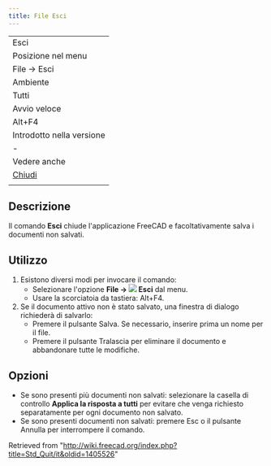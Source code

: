 ```yaml
---
title: File Esci
---
```

|  |
| --- |
| Esci |
| Posizione nel menu |
| File → Esci |
| Ambiente |
| Tutti |
| Avvio veloce |
| Alt+F4 |
| Introdotto nella versione |
| - |
| Vedere anche |
| [Chiudi](/Std_CloseActiveWindow/it "Std CloseActiveWindow/it") |
|  |

## Descrizione

Il comando **Esci** chiude l'applicazione FreeCAD e facoltativamente salva i documenti non salvati.

## Utilizzo

1. Esistono diversi modi per invocare il comando:
   * Selezionare l'opzione **File → ![](/images/Std_Quit.svg) Esci** dal menu.
   * Usare la scorciatoia da tastiera: Alt+F4.
2. Se il documento attivo non è stato salvato, una finestra di dialogo richiederà di salvarlo:
   * Premere il pulsante Salva. Se necessario, inserire prima un nome per il file.
   * Premere il pulsante Tralascia per eliminare il documento e abbandonare tutte le modifiche.

## Opzioni

* Se sono presenti più documenti non salvati: selezionare la casella di controllo **Applica la risposta a tutti** per evitare che venga richiesto separatamente per ogni documento non salvato.
* Se sono presenti documenti non salvati: premere Esc o il pulsante Annulla per interrompere il comando.

Retrieved from "<http://wiki.freecad.org/index.php?title=Std_Quit/it&oldid=1405526>"